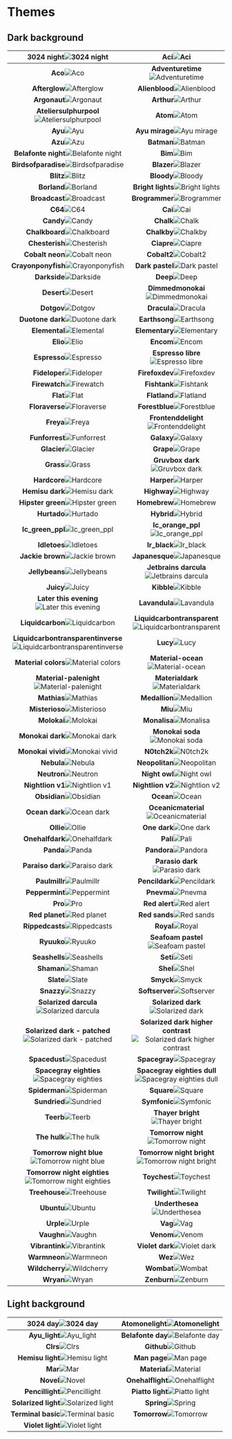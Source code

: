 # Themes

## Dark background

**3024 night**![3024 night](images/3024-Night.png) | **Aci**![Aci](images/Aci.png) 
:---------------------------------------------:|:----------------------------------------------:
**Aco**![Aco](images/Aco.png) | **Adventuretime**![Adventuretime](images/AdventureTime.png) 
**Afterglow**![Afterglow](images/Afterglow.png) | **Alienblood**![Alienblood](images/AlienBlood.png) 
**Argonaut**![Argonaut](images/Argonaut.png) | **Arthur**![Arthur](images/Arthur.png) 
**Ateliersulphurpool**![Ateliersulphurpool](images/AtelierSulphurpool.png) | **Atom**![Atom](images/Atom.png) 
**Ayu**![Ayu](images/ayu.png) | **Ayu mirage**![Ayu mirage](images/Ayu-mirage.png) 
**Azu**![Azu](images/Azu.png) | **Batman**![Batman](images/Batman.png) 
**Belafonte night**![Belafonte night](images/Belafonte-Night.png) | **Bim**![Bim](images/Bim.png) 
**Birdsofparadise**![Birdsofparadise](images/BirdsOfParadise.png) | **Blazer**![Blazer](images/Blazer.png) 
**Blitz**![Blitz](images/Blitz.png) | **Bloody**![Bloody](images/Bloody.png) 
**Borland**![Borland](images/Borland.png) | **Bright lights**![Bright lights](images/Bright-Lights.png) 
**Broadcast**![Broadcast](images/Broadcast.png) | **Brogrammer**![Brogrammer](images/Brogrammer.png) 
**C64**![C64](images/C64.png) | **Cai**![Cai](images/Cai.png) 
**Candy**![Candy](images/Candy.png) | **Chalk**![Chalk](images/Chalk.png) 
**Chalkboard**![Chalkboard](images/Chalkboard.png) | **Chalkby**![Chalkby](images/Chalkby.png) 
**Chesterish**![Chesterish](images/Chesterish.png) | **Ciapre**![Ciapre](images/Ciapre.png) 
**Cobalt neon**![Cobalt neon](images/Cobalt-Neon.png) | **Cobalt2**![Cobalt2](images/Cobalt2.png) 
**Crayonponyfish**![Crayonponyfish](images/CrayonPonyFish.png) | **Dark pastel**![Dark pastel](images/Dark-Pastel.png) 
**Darkside**![Darkside](images/Darkside.png) | **Deep**![Deep](images/deep.png) 
**Desert**![Desert](images/Desert.png) | **Dimmedmonokai**![Dimmedmonokai](images/DimmedMonokai.png) 
**Dotgov**![Dotgov](images/DotGov.png) | **Dracula**![Dracula](images/Dracula.png) 
**Duotone dark**![Duotone dark](images/Duotone-Dark.png) | **Earthsong**![Earthsong](images/Earthsong.png) 
**Elemental**![Elemental](images/Elemental.png) | **Elementary**![Elementary](images/Elementary.png) 
**Elio**![Elio](images/Elio.png) | **Encom**![Encom](images/ENCOM.png) 
**Espresso**![Espresso](images/Espresso.png) | **Espresso libre**![Espresso libre](images/Espresso-Libre.png) 
**Fideloper**![Fideloper](images/Fideloper.png) | **Firefoxdev**![Firefoxdev](images/FirefoxDev.png) 
**Firewatch**![Firewatch](images/Firewatch.png) | **Fishtank**![Fishtank](images/FishTank.png) 
**Flat**![Flat](images/Flat.png) | **Flatland**![Flatland](images/Flatland.png) 
**Floraverse**![Floraverse](images/Floraverse.png) | **Forestblue**![Forestblue](images/ForestBlue.png) 
**Freya**![Freya](images/Freya.png) | **Frontenddelight**![Frontenddelight](images/FrontEndDelight.png) 
**Funforrest**![Funforrest](images/FunForrest.png) | **Galaxy**![Galaxy](images/Galaxy.png) 
**Glacier**![Glacier](images/Glacier.png) | **Grape**![Grape](images/Grape.png) 
**Grass**![Grass](images/Grass.png) | **Gruvbox dark**![Gruvbox dark](images/Gruvbox-Dark.png) 
**Hardcore**![Hardcore](images/Hardcore.png) | **Harper**![Harper](images/Harper.png) 
**Hemisu dark**![Hemisu dark](images/Hemisu-dark.png) | **Highway**![Highway](images/Highway.png) 
**Hipster green**![Hipster green](images/Hipster-Green.png) | **Homebrew**![Homebrew](images/Homebrew.png) 
**Hurtado**![Hurtado](images/Hurtado.png) | **Hybrid**![Hybrid](images/Hybrid.png) 
**Ic_green_ppl**![Ic_green_ppl](images/IC_Green_PPL.png) | **Ic_orange_ppl**![Ic_orange_ppl](images/IC_Orange_PPL.png) 
**Idletoes**![Idletoes](images/idleToes.png) | **Ir_black**![Ir_black](images/IR_Black.png) 
**Jackie brown**![Jackie brown](images/Jackie-Brown.png) | **Japanesque**![Japanesque](images/Japanesque.png) 
**Jellybeans**![Jellybeans](images/Jellybeans.png) | **Jetbrains darcula**![Jetbrains darcula](images/JetBrains-Darcula.png) 
**Juicy**![Juicy](images/Juicy.png) | **Kibble**![Kibble](images/Kibble.png) 
**Later this evening**![Later this evening](images/Later-This-Evening.png) | **Lavandula**![Lavandula](images/Lavandula.png) 
**Liquidcarbon**![Liquidcarbon](images/LiquidCarbon.png) | **Liquidcarbontransparent**![Liquidcarbontransparent](images/LiquidCarbonTransparent.png) 
**Liquidcarbontransparentinverse**![Liquidcarbontransparentinverse](images/LiquidCarbonTransparentInverse.png) | **Lucy**![Lucy](images/Lucy.png) 
**Material colors**![Material colors](images/Material-colors.png) | **Material-ocean**![Material-ocean](images/Material-Ocean.png) 
**Material-palenight**![Material-palenight](images/Material-Palenight.png) | **Materialdark**![Materialdark](images/MaterialDark.png) 
**Mathias**![Mathias](images/Mathias.png) | **Medallion**![Medallion](images/Medallion.png) 
**Misterioso**![Misterioso](images/Misterioso.png) | **Miu**![Miu](images/Miu.png) 
**Molokai**![Molokai](images/Molokai.png) | **Monalisa**![Monalisa](images/MonaLisa.png) 
**Monokai dark**![Monokai dark](images/Monokai-dark.png) | **Monokai soda**![Monokai soda](images/Monokai-Soda.png) 
**Monokai vivid**![Monokai vivid](images/Monokai-Vivid.png) | **N0tch2k**![N0tch2k](images/N0tch2k.png) 
**Nebula**![Nebula](images/Nebula.png) | **Neopolitan**![Neopolitan](images/Neopolitan.png) 
**Neutron**![Neutron](images/Neutron.png) | **Night owl**![Night owl](images/Night-Owl.png) 
**Nightlion v1**![Nightlion v1](images/NightLion-v1.png) | **Nightlion v2**![Nightlion v2](images/NightLion-v2.png) 
**Obsidian**![Obsidian](images/Obsidian.png) | **Ocean**![Ocean](images/Ocean.png) 
**Ocean dark**![Ocean dark](images/Ocean-dark.png) | **Oceanicmaterial**![Oceanicmaterial](images/OceanicMaterial.png) 
**Ollie**![Ollie](images/Ollie.png) | **One dark**![One dark](images/One-dark.png) 
**Onehalfdark**![Onehalfdark](images/OneHalfDark.png) | **Pali**![Pali](images/Pali.png) 
**Panda**![Panda](images/Panda.png) | **Pandora**![Pandora](images/Pandora.png) 
**Paraiso dark**![Paraiso dark](images/Paraiso-Dark.png) | **Parasio dark**![Parasio dark](images/Parasio-Dark.png) 
**Paulmillr**![Paulmillr](images/PaulMillr.png) | **Pencildark**![Pencildark](images/PencilDark.png) 
**Peppermint**![Peppermint](images/Peppermint.png) | **Pnevma**![Pnevma](images/Pnevma.png) 
**Pro**![Pro](images/Pro.png) | **Red alert**![Red alert](images/Red-Alert.png) 
**Red planet**![Red planet](images/Red-Planet.png) | **Red sands**![Red sands](images/Red-Sands.png) 
**Rippedcasts**![Rippedcasts](images/Rippedcasts.png) | **Royal**![Royal](images/Royal.png) 
**Ryuuko**![Ryuuko](images/Ryuuko.png) | **Seafoam pastel**![Seafoam pastel](images/Seafoam-Pastel.png) 
**Seashells**![Seashells](images/SeaShells.png) | **Seti**![Seti](images/Seti.png) 
**Shaman**![Shaman](images/Shaman.png) | **Shel**![Shel](images/Shel.png) 
**Slate**![Slate](images/Slate.png) | **Smyck**![Smyck](images/Smyck.png) 
**Snazzy**![Snazzy](images/Snazzy.png) | **Softserver**![Softserver](images/SoftServer.png) 
**Solarized darcula**![Solarized darcula](images/Solarized-Darcula.png) | **Solarized dark**![Solarized dark](images/Solarized-Dark.png) 
**Solarized dark - patched**![Solarized dark - patched](images/Solarized-Dark---Patched.png) | **Solarized dark higher contrast**![Solarized dark higher contrast](images/Solarized-Dark-Higher-Contrast.png) 
**Spacedust**![Spacedust](images/Spacedust.png) | **Spacegray**![Spacegray](images/SpaceGray.png) 
**Spacegray eighties**![Spacegray eighties](images/SpaceGray-Eighties.png) | **Spacegray eighties dull**![Spacegray eighties dull](images/SpaceGray-Eighties-Dull.png) 
**Spiderman**![Spiderman](images/Spiderman.png) | **Square**![Square](images/Square.png) 
**Sundried**![Sundried](images/Sundried.png) | **Symfonic**![Symfonic](images/Symfonic.png) 
**Teerb**![Teerb](images/Teerb.png) | **Thayer bright**![Thayer bright](images/Thayer-Bright.png) 
**The hulk**![The hulk](images/The-Hulk.png) | **Tomorrow night**![Tomorrow night](images/Tomorrow-Night.png) 
**Tomorrow night blue**![Tomorrow night blue](images/Tomorrow-Night-Blue.png) | **Tomorrow night bright**![Tomorrow night bright](images/Tomorrow-Night-Bright.png) 
**Tomorrow night eighties**![Tomorrow night eighties](images/Tomorrow-Night-Eighties.png) | **Toychest**![Toychest](images/ToyChest.png) 
**Treehouse**![Treehouse](images/Treehouse.png) | **Twilight**![Twilight](images/Twilight.png) 
**Ubuntu**![Ubuntu](images/Ubuntu.png) | **Underthesea**![Underthesea](images/UnderTheSea.png) 
**Urple**![Urple](images/Urple.png) | **Vag**![Vag](images/Vag.png) 
**Vaughn**![Vaughn](images/Vaughn.png) | **Venom**![Venom](images/Venom.png) 
**Vibrantink**![Vibrantink](images/VibrantInk.png) | **Violet dark**![Violet dark](images/Violet-Dark.png) 
**Warmneon**![Warmneon](images/WarmNeon.png) | **Wez**![Wez](images/Wez.png) 
**Wildcherry**![Wildcherry](images/WildCherry.png) | **Wombat**![Wombat](images/Wombat.png) 
**Wryan**![Wryan](images/Wryan.png) | **Zenburn**![Zenburn](images/Zenburn.png) 


## Light background

**3024 day**![3024 day](images/3024-Day.png) | **Atomonelight**![Atomonelight](images/AtomOneLight.png) 
:---------------------------------------------:|:----------------------------------------------:
**Ayu_light**![Ayu_light](images/ayu_light.png) | **Belafonte day**![Belafonte day](images/Belafonte-Day.png) 
**Clrs**![Clrs](images/CLRS.png) | **Github**![Github](images/Github.png) 
**Hemisu light**![Hemisu light](images/Hemisu-light.png) | **Man page**![Man page](images/Man-Page.png) 
**Mar**![Mar](images/Mar.png) | **Material**![Material](images/Material.png) 
**Novel**![Novel](images/Novel.png) | **Onehalflight**![Onehalflight](images/OneHalfLight.png) 
**Pencillight**![Pencillight](images/PencilLight.png) | **Piatto light**![Piatto light](images/Piatto-Light.png) 
**Solarized light**![Solarized light](images/Solarized-Light.png) | **Spring**![Spring](images/Spring.png) 
**Terminal basic**![Terminal basic](images/Terminal-Basic.png) | **Tomorrow**![Tomorrow](images/Tomorrow.png) 
**Violet light**![Violet light](images/Violet-Light.png) | 
    